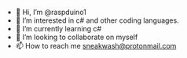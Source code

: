 - 👋 Hi, I’m @raspduino1
- 👀 I’m interested in c# and other coding languages.
- 🌱 I’m currently learning c#
- 💞️ I’m looking to collaborate on myself
- 📫 How to reach me sneakwash@protonmail.com

<!---
raspduino1/raspduino1 is a ✨ special ✨ repository because its `README.md` (this file) appears on your GitHub profile.
You can click the Preview link to take a look at your changes.
--->
